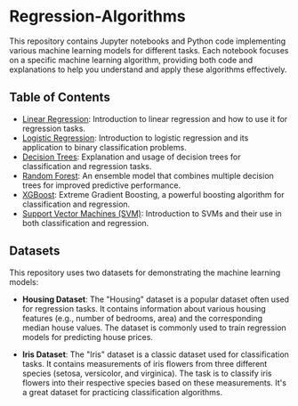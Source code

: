 # Regression-Algorithms

This repository contains Jupyter notebooks and Python code implementing various machine learning models for different tasks. Each notebook focuses on a specific machine learning algorithm, providing both code and explanations to help you understand and apply these algorithms effectively.

## Table of Contents

- [Linear Regression](Linear-Regression.ipynb): Introduction to linear regression and how to use it for regression tasks.
- [Logistic Regression](Logistic-Regression.ipynb): Introduction to logistic regression and its application to binary classification problems.
- [Decision Trees](Decision-Trees.ipynb): Explanation and usage of decision trees for classification and regression tasks.
- [Random Forest](Random-Forest.ipynb): An ensemble model that combines multiple decision trees for improved predictive performance.
- [XGBoost](XGBoost.ipynb): Extreme Gradient Boosting, a powerful boosting algorithm for classification and regression.
- [Support Vector Machines (SVM)](SVM.ipynb): Introduction to SVMs and their use in both classification and regression.

## Datasets

This repository uses two datasets for demonstrating the machine learning models:

- **Housing Dataset**: The "Housing" dataset is a popular dataset often used for regression tasks. It contains information about various housing features (e.g., number of bedrooms, area) and the corresponding median house values. The dataset is commonly used to train regression models for predicting house prices.

- **Iris Dataset**: The "Iris" dataset is a classic dataset used for classification tasks. It contains measurements of iris flowers from three different species (setosa, versicolor, and virginica). The task is to classify iris flowers into their respective species based on these measurements. It's a great dataset for practicing classification algorithms.

